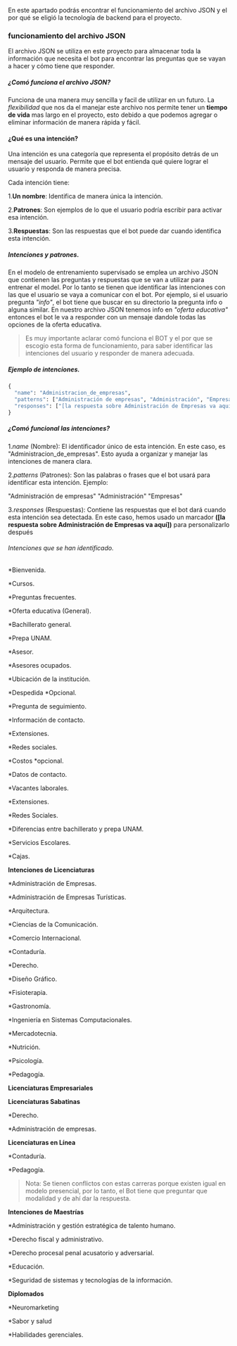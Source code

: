 En este apartado podrás encontrar el funcionamiento del archivo JSON y el por qué se eligió la tecnología de backend para el proyecto.
### funcionamiento del archivo JSON
El archivo JSON se utiliza en este proyecto para almacenar toda la información que necesita el bot para encontrar las preguntas que se vayan a hacer y cómo tiene que responder.
##### ¿Comó funciona el archivo JSON?
Funciona de una manera muy sencilla y facil de utilizar en un futuro. La *flexibilidad* que nos da el manejar este archivo nos permite tener un **tiempo de vida** mas largo en el proyecto, esto debido a que podemos agregar o eliminar información de manera rápida y fácil. 
#### ¿Qué es una intención?
Una intención es una categoría que representa el propósito detrás de un mensaje del usuario. Permite que el bot entienda qué quiere lograr el usuario y responda de manera precisa.

Cada intención tiene:

1.**Un nombre**: Identifica de manera única la intención.

2.**Patrones**: Son ejemplos de lo que el usuario podría    escribir para activar esa intención.

3.**Respuestas**: Son las respuestas que el bot puede dar cuando identifica esta intención.
##### Intenciones y patrones.
En el modelo de entrenamiento supervisado se emplea un archivo JSON que contienen las preguntas y respuestas que se van a utilizar para entrenar el model. Por lo tanto se tienen que identificar las intenciones con las que el usuario se vaya a comunicar con el bot. Por ejemplo, si el usuario pregunta *"info"*, el bot tiene que buscar en su directorio la pregunta info o alguna similar. En nuestro archivo JSON tenemos info en *"oferta educativa"* entonces el bot le va a responder con un mensaje dandole todas las opciones de la oferta educativa.
>Es muy importante aclarar comó funciona el BOT y el por que se escogio esta forma de funcionamiento, para saber identificar las intenciones del usuario y responder de manera adecuada.
##### Ejemplo de intenciones.
```python
{
  "name": "Administracion_de_empresas",
  "patterns": ["Administración de empresas", "Administración", "Empresas"],
  "responses": ["[la respuesta sobre Administración de Empresas va aquí]"]
}
```
##### ¿Comó funcional las intenciones?
1.*name* (Nombre):
El identificador único de esta intención. En este caso, es "Administracion_de_empresas".
Esto ayuda a organizar y manejar las intenciones de manera clara.

2.*patterns* (Patrones):
Son las palabras o frases que el bot usará para identificar esta intención. Ejemplo:

"Administración de empresas"
"Administración"
"Empresas"

3.*responses* (Respuestas):
Contiene las respuestas que el bot dará cuando esta intención sea detectada. En este caso, hemos usado un marcador **([la respuesta sobre Administración de Empresas va aquí])** para personalizarlo después
###### Intenciones que se han identificado.
*Bienvenida. 

*Cursos. 

*Preguntas frecuentes. 

*Oferta educativa (General). 

*Bachillerato general. 

*Prepa UNAM. 

*Asesor. 

*Asesores ocupados. 

*Ubicación de la institución. 

*Despedida *Opcional. 

*Pregunta de seguimiento. 

*Información de contacto. 

*Extensiones. 

*Redes sociales. 

*Costos *opcional. 

*Datos de contacto. 

*Vacantes laborales. 

*Extensiones.

*Redes Sociales.

*Diferencias entre bachillerato y prepa UNAM.

*Servicios Escolares.

*Cajas.

**Intenciones de Licenciaturas**

*Administración de Empresas.

*Administración de Empresas Turísticas.

*Arquitectura.

*Ciencias de la Comunicación.

*Comercio Internacional.

*Contaduría.

*Derecho.

*Diseño Gráfico.

*Fisioterapia.

*Gastronomía.

*Ingeniería en Sistemas Computacionales.

*Mercadotecnia.

*Nutrición.

*Psicología.

*Pedagogía.

**Licenciaturas Empresariales**

**Licenciaturas Sabatinas**

*Derecho. 

*Administración de empresas. 

**Licenciaturas en Línea**

*Contaduría. 

*Pedagogía. 
> Nota: Se tienen conflictos con estas carreras porque existen igual en modelo presencial, por lo tanto, el Bot tiene que preguntar que modalidad y de ahí dar la respuesta.

 **Intenciones de Maestrías**

 *Administración y gestión estratégica de talento humano. 

 *Derecho fiscal y administrativo. 

 *Derecho procesal penal acusatorio y adversarial. 

 *Educación. 

 *Seguridad de sistemas y tecnologías de la información. 


**Diplomados**

*Neuromarketing

*Sabor y salud

*Habilidades gerenciales.
